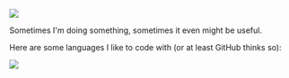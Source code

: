[![](https://komarev.com/ghpvc/?username=botantony&style=plastic)](https://github.com/antonkomarev/github-profile-views-counter)

Sometimes I'm doing something, sometimes it even might be useful.

Here are some languages I like to code with (or at least GitHub thinks so):

[![](https://github-readme-stats.vercel.app/api/top-langs/?username=botantony&hide_progress=true&theme=transparent)](https://github.com/anuraghazra/github-readme-stats)
